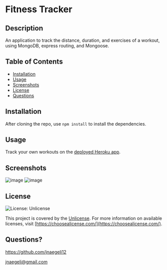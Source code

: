 # Fitness Tracker 
## Description
An application to track the distance, duration, and exercises of a workout, using MongoDB, express routing, and Mongoose.
## Table of Contents
* [Installation](#installation)
* [Usage](#usage)
* [Screenshots](#screenshots)
* [License](#license)
* [Questions](#questions)
## Installation
After cloning the repo, use `npm install` to install the dependencies.
## Usage
Track your own workouts on the [deployed Heroku app](https://fitness-tracker-naegeli17.herokuapp.com/).
## Screenshots
![image](https://user-images.githubusercontent.com/62922022/96355359-a0454d80-1095-11eb-8c55-8e5072820a33.png)
![image](https://user-images.githubusercontent.com/62922022/96355362-a5a29800-1095-11eb-8fec-3770083cfae0.png)
## License
![License: Unlicense](https://img.shields.io/badge/license-Unlicense-blue.svg)

This project is covered by the [Unlicense](http://unlicense.org/). For more information on available licenses, visit [https://choosealicense.com/](https://choosealicense.com/).
## Questions?
https://github.com/jnaegeli12

jnaegeli@gmail.com
